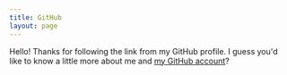 ```yaml
---
title: GitHub
layout: page
---
```


Hello! Thanks for following the link from my GitHub profile. I guess you'd like to know a little more about me and [my GitHub account](https://github.com/leekelleher)?
